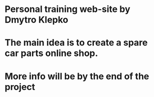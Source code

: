 # Personal training web-site by Dmytro Klepko

# The main idea is to create a spare car parts online shop.

# More info will be by the end of the project
